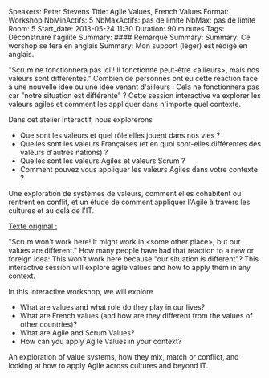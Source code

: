Speakers: Peter Stevens
Title: Agile Values, French Values
Format: Workshop
NbMinActifs: 5
NbMaxActifs: pas de limite
NbMax: pas de limite
Room: 5
Start_date: 2013-05-24 11:30
Duration: 90 minutes
Tags: Déconstruire l'agilité
Summary: #### Remarque
Summary: 
Summary: Ce worshop se fera en anglais
Summary: Mon support (léger) est rédigé en anglais.

"Scrum ne fonctionnera pas ici ! Il fonctionne peut-être &lt;ailleurs&gt;, mais nos valeurs sont différentes."
Combien de personnes ont eu cette réaction face à une nouvelle idée ou une idée venant d'ailleurs : Cela ne fonctionnera pas car "notre situation est différente" ?
Cette session interactive va explorer les valeurs agiles et comment les appliquer dans n'importe quel contexte.

Dans cet atelier interactif, nous explorerons 

* Que sont les valeurs et quel rôle elles jouent dans nos vies ?
* Quelles sont les valeurs Françaises (et en quoi sont-elles différentes des valeurs d'autres nations) ?
* Quelles sont les valeurs Agiles et valeurs Scrum ?
* Comment pouvez vous appliquer les valeurs Agiles dans votre contexte ?

Une exploration de systèmes de valeurs, comment elles cohabitent ou rentrent en conflit, et un étude de comment appliquer l'Agile à travers les cultures et au delà de l'IT.

<u>Texte original :</u>

"Scrum won't work here! It might work in &lt;some other place&gt;, but our values are different."
How many people have had that reaction to a new or foreign idea: This won't work here because "our situation is different"?
This interactive session will explore agile values and how to apply them in any context. 

In this interactive workshop, we will explore

* What are values and what role do they play in our lives?
* What are French values (and how are they different from the values of other countries)?
* What are Agile and Scrum Values?
* How can you apply Agile Values in your context?

An exploration of value systems, how they mix, match or conflict, and looking at how to apply Agile across cultures and beyond IT.

